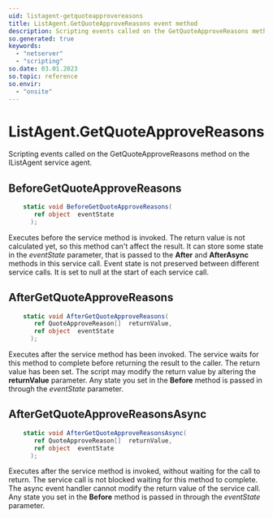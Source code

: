 ```yaml
---
uid: listagent-getquoteapprovereasons
title: ListAgent.GetQuoteApproveReasons event method
description: Scripting events called on the GetQuoteApproveReasons method on the ListAgent service agent.
so.generated: true
keywords:
  - "netserver"
  - "scripting"
so.date: 03.01.2023
so.topic: reference
so.envir:
  - "onsite"
---
```

# ListAgent.GetQuoteApproveReasons

Scripting events called on the <see cref='M:SuperOffice.CRM.Services.IListAgent.GetQuoteApproveReasons'>GetQuoteApproveReasons</see> method on the <see cref='IListAgent'>IListAgent</see>  service agent.

## BeforeGetQuoteApproveReasons
```cs
    static void BeforeGetQuoteApproveReasons(
       ref object  eventState
      );
```
Executes before the service method is invoked.
The return value is not calculated yet, so this method can't affect the result.
It can store some state in the *eventState* parameter, that is passed to the **After** and **AfterAsync** methods in this service call.
Event state is not preserved between different service calls. It is set to null at the start of each service call.
## AfterGetQuoteApproveReasons
```cs
    static void AfterGetQuoteApproveReasons(
       ref QuoteApproveReason[]  returnValue,
       ref object  eventState
      );
```
Executes after the service method has been invoked. The service waits for this method to complete before returning the result to the caller.
The return value has been set. The script may modify the return value by altering the **returnValue** parameter.
Any state you set in the **Before** method is passed in through the *eventState* parameter.
## AfterGetQuoteApproveReasonsAsync
```cs
    static void AfterGetQuoteApproveReasonsAsync(
       ref QuoteApproveReason[]  returnValue,
       ref object  eventState
      );
```
Executes after the service method is invoked, without waiting for the call to return.
The service call is not blocked waiting for this method to complete.
The async event handler cannot modify the return value of the service call.
Any state you set in the **Before** method is passed in through the *eventState* parameter.


